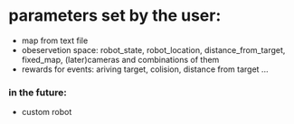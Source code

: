 # parameters set by the user:
* map from text file
* obeservetion space: robot_state, robot_location, distance_from_target, fixed_map, (later)cameras and combinations of them
* rewards for events: ariving target, colision, distance from target ... 

### in the future:
* custom robot
